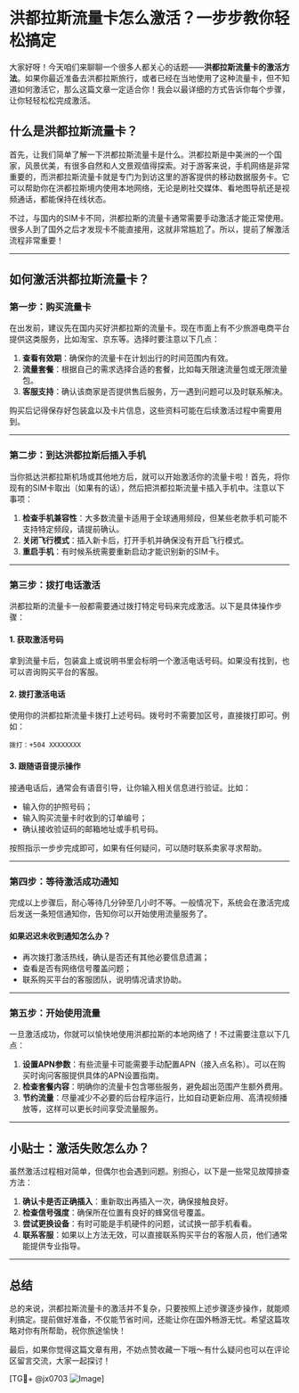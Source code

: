 # 洪都拉斯流量卡怎么激活？一步步教你轻松搞定

大家好呀！今天咱们来聊聊一个很多人都关心的话题——**洪都拉斯流量卡的激活方法**。如果你最近准备去洪都拉斯旅行，或者已经在当地使用了这种流量卡，但不知道如何激活它，那么这篇文章一定适合你！我会以最详细的方式告诉你每个步骤，让你轻轻松松完成激活。

## 什么是洪都拉斯流量卡？

首先，让我们简单了解一下洪都拉斯流量卡是什么。洪都拉斯是中美洲的一个国家，风景优美，有很多自然和人文景观值得探索。对于游客来说，手机网络是非常重要的，而洪都拉斯流量卡就是专门为到访这里的游客提供的移动数据服务卡。它可以帮助你在洪都拉斯境内使用本地网络，无论是刷社交媒体、看地图导航还是视频通话，都能保持在线状态。

不过，与国内的SIM卡不同，洪都拉斯的流量卡通常需要手动激活才能正常使用。很多人到了国外之后才发现卡不能直接用，这就非常尴尬了。所以，提前了解激活流程非常重要！

---

## 如何激活洪都拉斯流量卡？

### 第一步：购买流量卡

在出发前，建议先在国内买好洪都拉斯的流量卡。现在市面上有不少旅游电商平台提供这类服务，比如淘宝、京东等。选择时要注意以下几点：

1. **查看有效期**：确保你的流量卡在计划出行的时间范围内有效。
2. **流量套餐**：根据自己的需求选择合适的套餐，比如每天限速流量包或无限流量包。
3. **客服支持**：确认该商家是否提供售后服务，万一遇到问题可以及时联系解决。

购买后记得保存好包装盒以及卡片信息，这些资料可能在后续激活过程中需要用到。

---

### 第二步：到达洪都拉斯后插入手机

当你抵达洪都拉斯机场或其他地方后，就可以开始激活你的流量卡啦！首先，将你现有的SIM卡取出（如果有的话），然后把洪都拉斯流量卡插入手机中。注意以下事项：

1. **检查手机兼容性**：大多数流量卡适用于全球通用频段，但某些老款手机可能不支持特定频段，请提前确认。
2. **关闭飞行模式**：插入新卡后，打开手机并确保没有开启飞行模式。
3. **重启手机**：有时候系统需要重新启动才能识别新的SIM卡。

---

### 第三步：拨打电话激活

洪都拉斯的流量卡一般都需要通过拨打特定号码来完成激活。以下是具体操作步骤：

#### 1. 获取激活号码
拿到流量卡后，包装盒上或说明书里会标明一个激活电话号码。如果没有找到，也可以咨询购买平台的客服。

#### 2. 拨打激活电话
使用你的洪都拉斯流量卡拨打上述号码。拨号时不需要加区号，直接拨打即可。例如：
```
拨打：+504 XXXXXXXX
```

#### 3. 跟随语音提示操作
接通电话后，通常会有语音引导，让你输入相关信息进行验证。比如：
- 输入你的护照号码；
- 输入购买流量卡时收到的订单编号；
- 确认接收验证码的邮箱地址或手机号码。

按照指示一步步完成即可，如果有任何疑问，可以随时联系卖家寻求帮助。

---

### 第四步：等待激活成功通知

完成以上步骤后，耐心等待几分钟至几小时不等。一般情况下，系统会在激活完成后发送一条短信通知你，告知你可以开始使用流量服务了。

#### 如果迟迟未收到通知怎么办？
- 再次拨打激活热线，确认是否还有其他必要信息遗漏；
- 查看是否有网络信号覆盖问题；
- 联系购买平台的客服团队，说明情况请求协助。

---

### 第五步：开始使用流量

一旦激活成功，你就可以愉快地使用洪都拉斯的本地网络了！不过需要注意以下几点：

1. **设置APN参数**：有些流量卡可能需要手动配置APN（接入点名称）。可以在购买时询问客服提供具体的APN设置指南。
2. **检查套餐内容**：明确你的流量卡包含哪些服务，避免超出范围产生额外费用。
3. **节约流量**：尽量减少不必要的后台程序运行，比如自动更新应用、高清视频播放等，这样可以更长时间享受流量服务。

---

## 小贴士：激活失败怎么办？

虽然激活过程相对简单，但偶尔也会遇到问题。别担心，以下是一些常见故障排查方法：

1. **确认卡是否正确插入**：重新取出再插入一次，确保接触良好。
2. **检查信号强度**：确保所在位置有良好的蜂窝信号覆盖。
3. **尝试更换设备**：有时可能是手机硬件的问题，试试换一部手机看看。
4. **联系客服**：如果以上方法无效，可以直接联系购买平台的客服人员，他们通常能提供专业指导。

---

## 总结

总的来说，洪都拉斯流量卡的激活并不复杂，只要按照上述步骤逐步操作，就能顺利搞定。提前做好准备，不仅能节省时间，还能让你在国外畅游无忧。希望这篇攻略对你有所帮助，祝你旅途愉快！

最后，如果你觉得这篇文章有用，不妨点赞收藏一下哦～有什么疑问也可以在评论区留言交流，大家一起探讨！

[TG💪+ @jx0703 ![Image](https://github.com/user-attachments/assets/dbca1d08-cadb-493c-b0ec-ad6f7a83f270)]